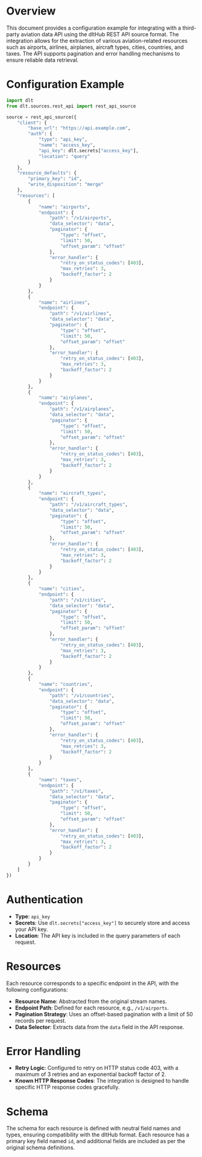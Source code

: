 # Overview

This document provides a configuration example for integrating with a third-party aviation data API using the dltHub REST API source format. The integration allows for the extraction of various aviation-related resources such as airports, airlines, airplanes, aircraft types, cities, countries, and taxes. The API supports pagination and error handling mechanisms to ensure reliable data retrieval.

# Configuration Example

```python
import dlt
from dlt.sources.rest_api import rest_api_source

source = rest_api_source({
    "client": {
        "base_url": "https://api.example.com",
        "auth": {
            "type": "api_key",
            "name": "access_key",
            "api_key": dlt.secrets["access_key"],
            "location": "query"
        }
    },
    "resource_defaults": {
        "primary_key": "id",
        "write_disposition": "merge"
    },
    "resources": [
        {
            "name": "airports",
            "endpoint": {
                "path": "/v1/airports",
                "data_selector": "data",
                "paginator": {
                    "type": "offset",
                    "limit": 50,
                    "offset_param": "offset"
                },
                "error_handler": {
                    "retry_on_status_codes": [403],
                    "max_retries": 3,
                    "backoff_factor": 2
                }
            }
        },
        {
            "name": "airlines",
            "endpoint": {
                "path": "/v1/airlines",
                "data_selector": "data",
                "paginator": {
                    "type": "offset",
                    "limit": 50,
                    "offset_param": "offset"
                },
                "error_handler": {
                    "retry_on_status_codes": [403],
                    "max_retries": 3,
                    "backoff_factor": 2
                }
            }
        },
        {
            "name": "airplanes",
            "endpoint": {
                "path": "/v1/airplanes",
                "data_selector": "data",
                "paginator": {
                    "type": "offset",
                    "limit": 50,
                    "offset_param": "offset"
                },
                "error_handler": {
                    "retry_on_status_codes": [403],
                    "max_retries": 3,
                    "backoff_factor": 2
                }
            }
        },
        {
            "name": "aircraft_types",
            "endpoint": {
                "path": "/v1/aircraft_types",
                "data_selector": "data",
                "paginator": {
                    "type": "offset",
                    "limit": 50,
                    "offset_param": "offset"
                },
                "error_handler": {
                    "retry_on_status_codes": [403],
                    "max_retries": 3,
                    "backoff_factor": 2
                }
            }
        },
        {
            "name": "cities",
            "endpoint": {
                "path": "/v1/cities",
                "data_selector": "data",
                "paginator": {
                    "type": "offset",
                    "limit": 50,
                    "offset_param": "offset"
                },
                "error_handler": {
                    "retry_on_status_codes": [403],
                    "max_retries": 3,
                    "backoff_factor": 2
                }
            }
        },
        {
            "name": "countries",
            "endpoint": {
                "path": "/v1/countries",
                "data_selector": "data",
                "paginator": {
                    "type": "offset",
                    "limit": 50,
                    "offset_param": "offset"
                },
                "error_handler": {
                    "retry_on_status_codes": [403],
                    "max_retries": 3,
                    "backoff_factor": 2
                }
            }
        },
        {
            "name": "taxes",
            "endpoint": {
                "path": "/v1/taxes",
                "data_selector": "data",
                "paginator": {
                    "type": "offset",
                    "limit": 50,
                    "offset_param": "offset"
                },
                "error_handler": {
                    "retry_on_status_codes": [403],
                    "max_retries": 3,
                    "backoff_factor": 2
                }
            }
        }
    ]
})
```

# Authentication

- **Type**: `api_key`
- **Secrets**: Use `dlt.secrets["access_key"]` to securely store and access your API key.
- **Location**: The API key is included in the query parameters of each request.

# Resources

Each resource corresponds to a specific endpoint in the API, with the following configurations:

- **Resource Name**: Abstracted from the original stream names.
- **Endpoint Path**: Defined for each resource, e.g., `/v1/airports`.
- **Pagination Strategy**: Uses an offset-based pagination with a limit of 50 records per request.
- **Data Selector**: Extracts data from the `data` field in the API response.

# Error Handling

- **Retry Logic**: Configured to retry on HTTP status code 403, with a maximum of 3 retries and an exponential backoff factor of 2.
- **Known HTTP Response Codes**: The integration is designed to handle specific HTTP response codes gracefully.

# Schema

The schema for each resource is defined with neutral field names and types, ensuring compatibility with the dltHub format. Each resource has a primary key field named `id`, and additional fields are included as per the original schema definitions.
